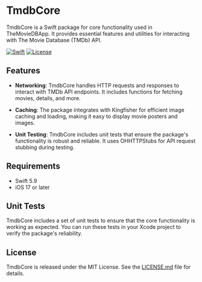 # TmdbCore

TmdbCore is a Swift package for core functionality used in TheMovieDBApp. It provides essential features and utilities for interacting with The Movie Database (TMDb) API.

[![Swift](https://img.shields.io/badge/Swift-5.9-orange.svg?style=flat)](https://swift.org)
[![License](https://img.shields.io/github/license/abokri/the-movie-db-app)](LICENSE.md)

## Features

- **Networking**: TmdbCore handles HTTP requests and responses to interact with TMDb API endpoints. It includes functions for fetching movies, details, and more.

- **Caching**: The package integrates with Kingfisher for efficient image caching and loading, making it easy to display movie posters and images.

- **Unit Testing**: TmdbCore includes unit tests that ensure the package's functionality is robust and reliable. It uses OHHTTPStubs for API request stubbing during testing.

## Requirements

- Swift 5.9
- iOS 17 or later

## Unit Tests

TmdbCore includes a set of unit tests to ensure that the core functionality is working as expected. You can run these tests in your Xcode project to verify the package's reliability.

## License

TmdbCore is released under the MIT License. See the [LICENSE.md](LICENSE.md) file for details.
